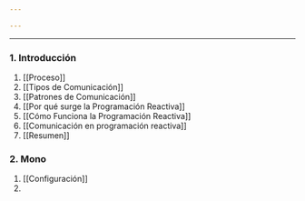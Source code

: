 ```yaml
---

---
```


---
### 1. Introducción

1. [[Proceso]]
2. [[Tipos de Comunicación]]
3. [[Patrones de Comunicación]]
4. [[Por qué surge la Programación Reactiva]]
5. [[Cómo Funciona la Programación Reactiva]]
6. [[Comunicación en programación reactiva]]
7. [[Resumen]]

### 2. Mono

1. [[Configuración]]
2. 